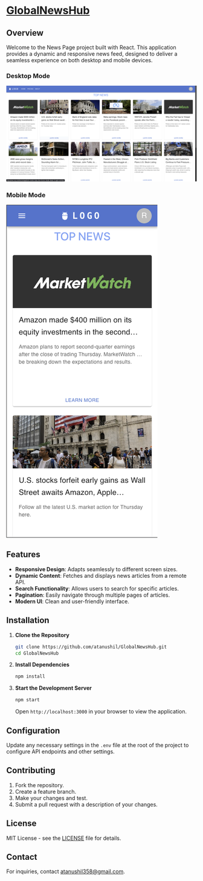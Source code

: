 # [GlobalNewsHub]()

## Overview

Welcome to the News Page project built with React. This application provides a dynamic and responsive news feed, designed to deliver a seamless experience on both desktop and mobile devices.

### Desktop Mode

![Desktop Mode](public/desktopmode.png)

### Mobile Mode

![Mobile Mode](public/mobilemode.png)

## Features

- **Responsive Design**: Adapts seamlessly to different screen sizes.
- **Dynamic Content**: Fetches and displays news articles from a remote API.
- **Search Functionality**: Allows users to search for specific articles.
- **Pagination**: Easily navigate through multiple pages of articles.
- **Modern UI**: Clean and user-friendly interface.

## Installation

1. **Clone the Repository**

   ```bash
   git clone https://github.com/atanushil/GlobalNewsHub.git
   cd GlobalNewsHub
   ```

2. **Install Dependencies**

   ```bash
   npm install
   ```

3. **Start the Development Server**

   ```bash
   npm start
   ```

   Open `http://localhost:3000` in your browser to view the application.

## Configuration

Update any necessary settings in the `.env` file at the root of the project to configure API endpoints and other settings.

## Contributing

1. Fork the repository.
2. Create a feature branch.
3. Make your changes and test.
4. Submit a pull request with a description of your changes.

## License

MIT License - see the [LICENSE](LICENSE) file for details.

## Contact

For inquiries, contact [atanushil358@gmail.com](mailto:atanushil358@gmail.com).

```

